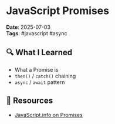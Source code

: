 # JavaScript Promises

**Date**: 2025-07-03  
**Tags**: #javascript #async

## 🔍 What I Learned

- What a Promise is
- `then()` / `catch()` chaining
- `async` / `await` pattern

## 🔗 Resources

- [JavaScript.info on Promises](https://javascript.info/promise-basics)
